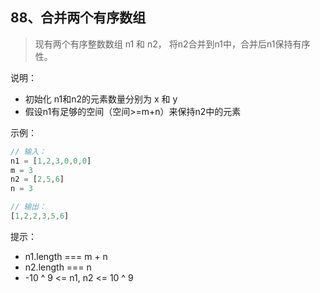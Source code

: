 ## 88、合并两个有序数组

> 现有两个有序整数数组 n1 和 n2， 将n2合并到n1中，合并后n1保持有序性。

说明：

- 初始化 n1和n2的元素数量分别为 x 和 y
- 假设n1有足够的空间（空间>=m+n）来保持n2中的元素

示例：

```js
// 输入：
n1 = [1,2,3,0,0,0] 
m = 3
n2 = [2,5,6]
n = 3

// 输出：
[1,2,2,3,5,6]
```

提示：

- n1.length === m + n
- n2.length === n
- -10 ^ 9 <=  n1, n2 <= 10 ^ 9

